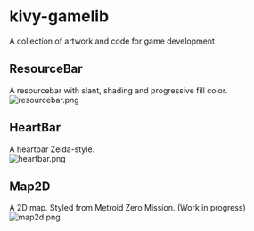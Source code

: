 kivy-gamelib
============

A collection of artwork and code for game development

ResourceBar
-----------
A resourcebar with slant, shading and progressive fill color. <br/>
![resourcebar.png](https://github.com/victor-rene/kivy-gamelib/raw/master/resourcebar/resourcebar.png "ResourceBar")

HeartBar
--------
A heartbar Zelda-style. <br/>
![heartbar.png](https://github.com/victor-rene/kivy-gamelib/raw/master/heartbar/heartbar.png "HeartBar")

Map2D
-----
A 2D map. Styled from Metroid Zero Mission. (Work in progress) <br/>
![map2d.png](https://github.com/victor-rene/kivy-gamelib/raw/master/map2d/map2d.png "Map2D")
